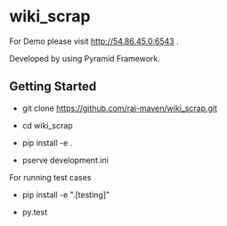 wiki_scrap
===========

For Demo please visit http://54.86.45.0:6543 .

Developed by using Pyramid Framework.


Getting Started
---------------

- git clone https://github.com/raj-maven/wiki_scrap.git

- cd wiki_scrap 

- pip install -e .

- pserve development.ini

For running test cases 

- pip install -e ".[testing]"

- py.test 